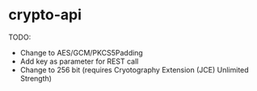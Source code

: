 # crypto-api

TODO: 
- Change to AES/GCM/PKCS5Padding
- Add key as parameter for REST call
- Change to 256 bit (requires Cryotography Extension (JCE) Unlimited Strength)
